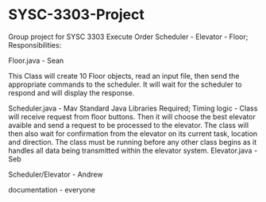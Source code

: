 # SYSC-3303-Project
Group project for SYSC 3303
Execute Order Scheduler - Elevator - Floor;
Responsibilities:


Floor.java - Sean

This Class will create 10 Floor objects, read an input file, then send the appropriate commands to the scheduler. It will wait for the scheduler to respond and will display the response.

Scheduler.java - Mav
Standard Java Libraries Required;
Timing logic - Class will receive request from floor buttons. Then it will choose the best elevator avaible and send a request to be processed to the elevator. The class will then also wait for confirmation from the elevator on its current task, location and direction.
The class must be running before any other class begins as it handles all data being transmitted within the elevator system.
Elevator.java - Seb

Scheduler/Elevator - Andrew

documentation - everyone
 
